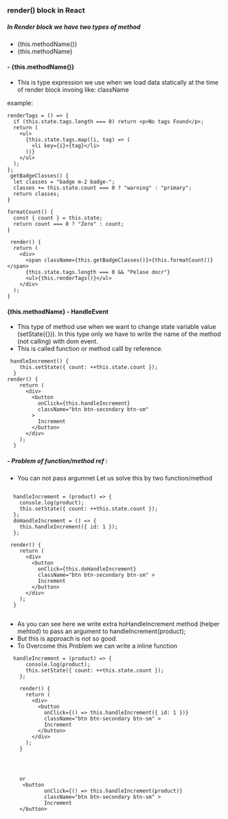 ### render() block in React
#####  In Render block we have two types of method 
  - {this.methodName()}
  - {this.methodName}

####  - {this.methodName()}
  - This is type expression we use when we load data statically at the time of render block invoing like: className 

  example: 
  
  
  ```
  renderTags = () => {
    if (this.state.tags.length === 0) return <p>No tags Found</p>;
    return (
      <ul>
        {this.state.tags.map((i, tag) => (
          <li key={i}>{tag}</li>
        ))}
      </ul>
    );
  };
   getBadgeClasses() {
    let classes = "badge m-2 badge-";
    classes += this.state.count === 0 ? "warning" : "primary";
    return classes;
  }

  formatCount() {
    const { count } = this.state;
    return count === 0 ? "Zero" : count;
  }

   render() {
    return (
      <div>
        <span className={this.getBadgeClasses()}>{this.formatCount()}</span>
        {this.state.tags.length === 0 && "Pelase docr"}
        <ul>{this.renderTags()}</ul>
      </div>
    );
  }
  ```
####   {this.methodName} - HandleEvent

- This type of method use when we want to change state variable value (setState({})). In this type only we have to write the name of the method (not calling) with dom event.
- This is called function or method calll by reference.



```
 handleIncrement() {
    this.setState({ count: ++this.state.count });
  }
render() {
    return (
      <div>
        <button
          onClick={this.handleIncrement}
          className="btn btn-secondary btn-sm"
        >
          Increment
        </button>
      </div>
    );
  }
```

#####  - Problem of function/method ref :
  - You can not pass argumnet 
  Let us solve this by two function/method
```

  handleIncrement = (product) => {
    console.log(product);
    this.setState({ count: ++this.state.count });
  };
  doHandleIncrement = () => {
    this.handleIncrement({ id: 1 });
  };
  
 render() {
    return (
      <div>
        <button
          onClick={this.doHandleIncrement}
          className="btn btn-secondary btn-sm" >
          Increment
        </button>
      </div>
    );
  }


``` 
 - As you can see here we write extra hoHandleIncrement method (helper mehtod) to pass an argument to handleIncrement(product);
 - But this is approach is not so good.
 - To Overcome this Problem we can write a inline function 
 
```
  handleIncrement = (product) => {
      console.log(product);
      this.setState({ count: ++this.state.count });
    };

    render() {
      return (
        <div>
          <button
            onClick={() => this.handleIncrement({ id: 1 })}
            className="btn btn-secondary btn-sm" >
            Increment
          </button>
        </div>
      );
    }
    
    
    
    
    or 
     <button
            onClick={() => this.handleIncrement(product)}
            className="btn btn-secondary btn-sm" >
            Increment
    </button>
````



